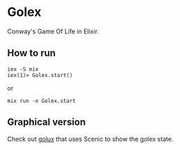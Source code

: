 # Golex

Conway's Game Of Life in Elixir.

## How to run

    iex -S mix
    iex(1)> Golex.start()

or

    mix run -e Golex.start

## Graphical version

Check out [golux](https://github.com/vorce/golux) that uses Scenic to show the golex state.
